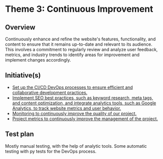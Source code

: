 # Theme 3: Continuous Improvement
## Overview
Continuously enhance and refine the website's features, functionality, and content to ensure 
that it remains up-to-date and relevant to its audience. This involves a commitment to regularly review and analyze user feedback, metrics, and industry 
trends to identify areas for improvement and implement changes accordingly.

## Initiative(s)
* [Set up the CI/CD DevOps processes to ensure efficient and collaborative development practices.](Initiatives/initiative_devops.md)
* [Implement SEO best practices, such as keyword research, meta tags, and content optimization, and integrate analytics tools, such as Google Analytics, to track website metrics and user behavior.](Initiatives/initiative_seo.md)
* [Monitoring to continuously improve the quality of our project.](Initiatives/initiative_quality.md)
* [Project metrics to continuously improve the management of the project.](Initiatives/initiative_metrics.md)

## Test plan
Mostly manual testing, with the help of analytic tools. 
Some automatic testing with py tests for the DevOps process.